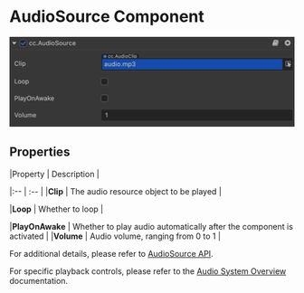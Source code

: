 # AudioSource Component

![audiosource](audio/audiosource.png)

## Properties

|Property          | Description                                                    |

|:--                 | :--                                                                     |
|**Clip**                | The audio resource object to be played                                           |

|**Loop**                | Whether to loop                                                      |

|**PlayOnAwake**         | Whether to play audio automatically after the component is activated    |
|**Volume**              | Audio volume, ranging from 0 to 1                                  |

For additional details, please refer to [AudioSource API](../../../api/en/classes/component_audio.audiosource.html).

For specific playback controls, please refer to the [Audio System Overview](./overview.md) documentation.
